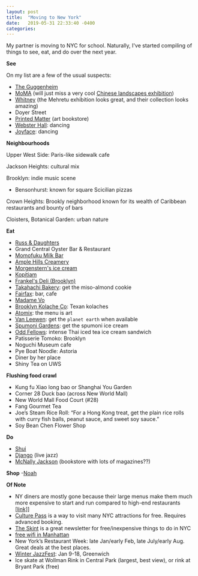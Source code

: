 ```yaml
---
layout: post
title:  "Moving to New York"
date:   2019-05-31 22:33:40 -0400
categories:
---
```


My partner is moving to NYC for school. Naturally, I've started compiling of things to see, eat, and do over the next year.

**See**

On my list are a few of the usual suspects:
  - [The Guggenheim](https://www.guggenheim.org/)
  - [MoMA](https://www.moma.org/calendar/exhibitions) (will just miss a very cool [Chinese landscapes exhibition](https://www.metmuseum.org/exhibitions/listings/2017/streams-and-mountains))
  - [Whitney](https://whitney.org/exhibitions) (the Mehretu exhibition looks great, and their collection looks amazing)
  - Doyer Street
  - [Printed Matter](https://www.printedmatter.org/) (art bookstore)
  - [Webster Hall](https://www.websterhall.com/): dancing
  - [Joyface](https://joyface.nyc/): dancing


**Neighbourhoods**

Upper West Side: Paris-like sidewalk cafe

Jackson Heights: cultural mix

Brooklyn: indie music scene
- Bensonhurst: known for square Scicilian pizzas

Crown Heights:
Brookly neighborhood known for its wealth of Caribbean restaurants and bounty of bars

Cloisters, Botanical Garden: urban nature

**Eat**
- [Russ & Daughters](https://www.russanddaughters.com/)
- Grand Central Oyster Bar & Restaurant
- [Momofuku Milk Bar](https://milkbarstore.com/)
- [Ample Hills Creamery](https://www.amplehills.com/locations)
- [Morgenstern's ice cream](http://www.morgensternsnyc.com/)
- [Kopitiam](https://www.kopitiamnyc.com/menu-2)
- [Frankel's Deli (Brooklyn)](https://www.youtube.com/watch?v=ZAfc_koiOAk)
- [Takahachi Bakery](http://takahachibakery.com/): get the miso-almond cookie
- [Fairfax](http://nymag.com/listings/restaurant/fairfax/#_ga=2.195767279.230324442.1565743739-2036886159.1565743739): bar, cafe
- [Madame Vo](http://nymag.com/listings/restaurant/madame-vo/#_ga=2.196691567.230324442.1565743739-2036886159.1565743739)
- [Brooklyn Kolache Co](http://www.brooklynkolacheco.com/): Texan kolaches
- [Atomix](https://www.eater.com/2019/1/2/18146505/atomix-nyc-korean-restaurant-menu-art): the menu is art
- [Van Leewen](https://vanleeuwenicecream.com/): get the `planet earth` when available
- [Spumoni Gardens](http://www.spumonigardens.com/): get the spumoni ice cream
- [Odd Fellows](https://www.oddfellowsnyc.com/): intense Thai iced tea ice cream sandwich
- Patisserie Tomoko: Brooklyn
- Noguchi Museum cafe
- Pye Boat Noodle: Astoria
- Diner by her place
- Shiny Tea on UWS

**Flushing food crawl**
- Kung fu Xiao long bao  or Shanghai You Garden
- Corner 28 Duck bao (across New World Mall)
- New World Mall Food Court (#28)
- Fang Gourmet Tea
- Joe’s Steam Rice Roll: “For a Hong Kong treat, get the plain rice rolls with curry fish balls, peanut sauce, and sweet soy sauce.”
- Soy Bean Chen Flower Shop


**Do**
- [Shui](http://zezehotel.com/shui-baths)
- [Django](https://www.roxyhotelnyc.com/dining/the-django/) (live jazz)
- [McNally Jackson](https://www.mcnallyjackson.com/) (bookstore with lots of magazines??)

**Shop**
-[Noah](https://noahny.com/)

**Of Note**
- NY diners are mostly gone because their large menus make them much more expensive to start and run compared to high-end restaurants [[link]](https://www.crainsnewyork.com/article/20151025/HOSPITALITY_TOURISM/151029907/dark-times-for-diners)]
- [Culture Pass](https://www.culturepass.nyc/) is a way to visit many NYC attractions for free. Requires advanced booking.
- [The Skint](https://theskint.com/) is a great newsletter for free/inexpensive things to do in NYC
- [free wifi in Manhattan](https://twitter.com/eugenewei/status/1148282428471087104)
- New York’s Restaurant Week: late Jan/early Feb, late July/early Aug. Great deals at the best places.
- [Winter JazzFest](https://www.winterjazzfest.com/tickets/): Jan 9-18, Greenwich
- Ice skate at Wollman Rink in Central Park (largest, best view), or rink at Bryant Park (free)
